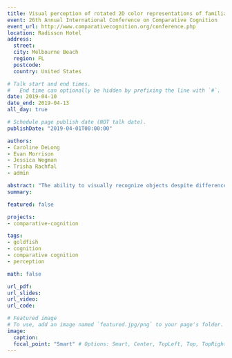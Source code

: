 ```yaml
---
title: Visual perception of rotated 2D color representations of familiar 3D objects in goldfish (Carassius auratus)
event: 26th Annual International Conference on Comparative Cognition
event_url: http://www.comparativecognition.org/conference.php
location: Radisson Hotel
address:
  street:
  city: Melbourne Beach
  region: FL
  postcode:
  country: United States

# Talk start and end times.
#   End time can optionally be hidden by prefixing the line with `#`.
date: 2019-04-10
date_end: 2019-04-13
all_day: true

# Schedule page publish date (NOT talk date).
publishDate: "2019-04-01T00:00:00"

authors:
- Caroline DeLong
- Evan Morrison
- Jessica Wegman
- Trisha Rachfal
- admin

abstract: "The ability to visually recognize objects despite differences in orientation would be advantageous for fish because they often view objects from many aspect angles. In a series of studies, we trained fish to discriminate between two objects at 0 degrees, then tested them with the same objects at novel aspect angles. Our previous research showed that goldfish performed very well across all angles when inspecting 3D full-color stimuli (M = 93%), but were unable to discriminate between objects at all aspect angles with black and white simple or complex 2D stimuli (M = 66%). In the current study, we presented six goldfish with 2D color photos of familiar 3D stimuli (plastic turtles and frogs) rotated in the picture and depth planes. They were tested with the same aspect angles presented in the prior study with 3D stimuli (0, 90, 180, 270 degrees). The current results show that performance was above chance at all aspect angles (M = 83%), with the lowest accuracy for depth plane rotations about the x-axis. The performance of fish in these object constancy tasks appears to be influenced by the dimensions of the stimuli, the presence of color cues, and prior exposure to the objects."
summary:

featured: false

projects:
- comparative-cognition

tags:
- goldfish
- cognition
- comparative cognition
- perception

math: false

url_pdf:
url_slides:
url_video:
url_code:

# Featured image
# To use, add an image named `featured.jpg/png` to your page's folder.
image:
  caption:
  focal_point: "Smart" # Options: Smart, Center, TopLeft, Top, TopRight, Left, Right, BottomLeft, Bottom, BottomRight
---
```

